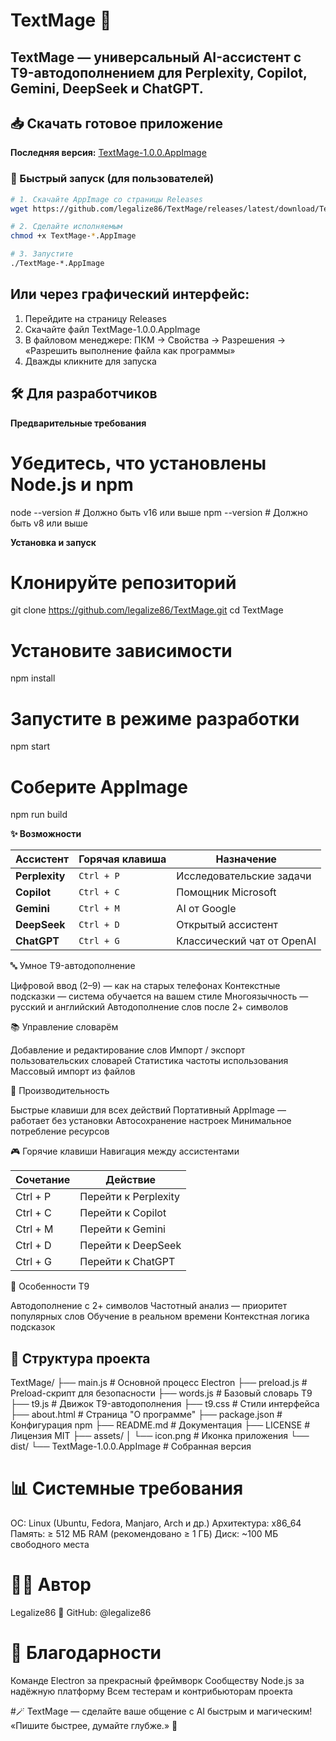 # TextMage 🔮
**TextMage** — универсальный AI-ассистент с T9-автодополнением для **Perplexity**, **Copilot**, **Gemini**, **DeepSeek** и **ChatGPT**.
---
## 📥 Скачать готовое приложение
**Последняя версия:** [TextMage-1.0.0.AppImage](https://github.com/legalize86/TextMage/releases/latest)

### 🚀 Быстрый запуск (для пользователей)
```bash
# 1. Скачайте AppImage со страницы Releases
wget https://github.com/legalize86/TextMage/releases/latest/download/TextMage-1.0.0.AppImage

# 2. Сделайте исполняемым
chmod +x TextMage-*.AppImage

# 3. Запустите
./TextMage-*.AppImage
```
## Или через графический интерфейс:

1. Перейдите на страницу Releases
2. Скачайте файл TextMage-1.0.0.AppImage
3. В файловом менеджере: ПКМ → Свойства → Разрешения → «Разрешить выполнение файла как программы»
4. Дважды кликните для запуска

## 🛠️ Для разработчиков
**Предварительные требования**
# Убедитесь, что установлены Node.js и npm
node --version  # Должно быть v16 или выше
npm --version   # Должно быть v8 или выше

**Установка и запуск**
# Клонируйте репозиторий
git clone https://github.com/legalize86/TextMage.git
cd TextMage

# Установите зависимости
npm install

# Запустите в режиме разработки
npm start

# Соберите AppImage
npm run build

**✨ Возможности**

| Ассистент      | Горячая клавиша | Назначение                 |
| -------------- | --------------- | -------------------------- |
| **Perplexity** | `Ctrl + P`      | Исследовательские задачи   |
| **Copilot**    | `Ctrl + C`      | Помощник Microsoft         |
| **Gemini**     | `Ctrl + M`      | AI от Google               |
| **DeepSeek**   | `Ctrl + D`      | Открытый ассистент         |
| **ChatGPT**    | `Ctrl + G`      | Классический чат от OpenAI |


🔤 Умное T9-автодополнение

Цифровой ввод (2–9) — как на старых телефонах
Контекстные подсказки — система обучается на вашем стиле
Многоязычность — русский и английский
Автодополнение слов после 2+ символов

📚 Управление словарём

Добавление и редактирование слов
Импорт / экспорт пользовательских словарей
Статистика частоты использования
Массовый импорт из файлов

🎯 Производительность

Быстрые клавиши для всех действий
Портативный AppImage — работает без установки
Автосохранение настроек
Минимальное потребление ресурсов

🎮 Горячие клавиши
Навигация между ассистентами

| Сочетание | Действие             |
| --------- | -------------------- |
| Ctrl + P  | Перейти к Perplexity |
| Ctrl + C  | Перейти к Copilot    |
| Ctrl + M  | Перейти к Gemini     |
| Ctrl + D  | Перейти к DeepSeek   |
| Ctrl + G  | Перейти к ChatGPT    |

🔮 Особенности T9

Автодополнение с 2+ символов
Частотный анализ — приоритет популярных слов
Обучение в реальном времени
Контекстная логика подсказок

## 📁 Структура проекта

TextMage/
├── main.js              # Основной процесс Electron
├── preload.js           # Preload-скрипт для безопасности
├── words.js             # Базовый словарь T9
├── t9.js                   # Движок T9-автодополнения
├── t9.css                 # Стили интерфейса
├── about.html        # Страница "О программе"
├── package.json     # Конфигурация npm
├── README.md     # Документация
├── LICENSE             # Лицензия MIT
├── assets/
│   └── icon.png         # Иконка приложения
└── dist/
    └── TextMage-1.0.0.AppImage  # Собранная версия

# 📊 Системные требования

ОС: Linux (Ubuntu, Fedora, Manjaro, Arch и др.)
Архитектура: x86_64
Память: ≥ 512 МБ RAM (рекомендовано ≥ 1 ГБ)
Диск: ~100 МБ свободного места

# 👨‍💻 Автор
Legalize86
🔗 GitHub: @legalize86

# 🙏 Благодарности

Команде Electron за прекрасный фреймворк
Сообществу Node.js за надёжную платформу
Всем тестерам и контрибьюторам проекта

#🪄 TextMage — сделайте ваше общение с AI быстрым и магическим! «Пишите быстрее, думайте глубже.» 🚀








